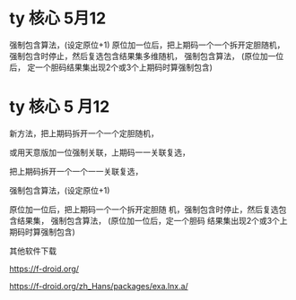 # ty  核心   5月12

强制包含算法，(设定原位+1)
原位加一位后，把上期码一个一个拆开定胆随机，强制包含时停止，然后复选包含结果集多维随机，
强制包含算法， (原位加一位后，   定一个胆码结果集出现2个或3个上期码时算强制包含)

# ty  核心    5 月12

新方法，把上期码拆开一个一个定胆随机，

或用天意版加一位强制关联，上期码一一关联复选，

把上期码拆开一个一个一一关联复选，

强制包含算法，(设定原位+1)

原位加一位后，把上期码一个一个拆开定胆随
机，强制包含时停止，然后复选包含结果集，
强制包含算法， (原位加一位后，定一个胆码
结果集出现2个或3个上期码时算强制包含)


其他软件下载


https://f-droid.org/


https://f-droid.org/zh_Hans/packages/exa.lnx.a/






